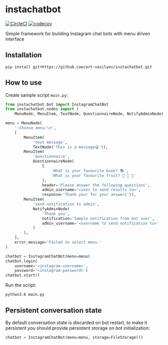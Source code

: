 # instachatbot

[![CircleCI](https://circleci.com/gh/art-vasilyev/instachatbot.svg?style=svg)](https://circleci.com/gh/art-vasilyev/instachatbot)
[![codecov](https://codecov.io/gh/art-vasilyev/instachatbot/branch/master/graph/badge.svg)](https://codecov.io/gh/art-vasilyev/instachatbot)

Simple framework for building Instagram chat bots with menu driven interface

## Installation

```
pip install git+https://github.com/art-vasilyev/instachatbot.git
```

## How to use

Create sample script `main.py`:
```python
from instachatbot.bot import InstagramChatBot
from instachatbot.nodes import (
    MenuNode, MenuItem, TextNode, QuestionnaireNode, NotifyAdminNode)

menu = MenuNode(
    '💡Choose menu:\n',
    [
        MenuItem(
            'text message',
            TextNode('This is a message😀')),
        MenuItem(
            'questionnaire',
            QuestionnaireNode(
                [
                    'What is your favourite book? 📚',
                    'What is your favourite fruit? 🍐 🍊 🍋'
                ],
                header='Please answer the following questions',
                admin_username='<user to send results to>',
                response='Thank your for your answers')),
        MenuItem(
            'send notification to admin',
            NotifyAdminNode(
                'Thank you',
                notification='Sample notification from bot user',
                admin_username='<username to send notification to>'
            )
        ),
    ],
    error_message='Failed to select menu.'
)

chatbot = InstagramChatBot(menu=menu)
chatbot.login(
    username='<instagram-username>',
    password='<instagram-password>')
chatbot.start()
```

Run the script:
```
python3.6 main.py
```

## Persistent conversation state

By default conversation state is discarded on bot restart, to make it persistent you should provide persistent storage on bot initialization:
```python
chatbot = InstagramChatBot(menu=menu, storage=FileStorage())
```
